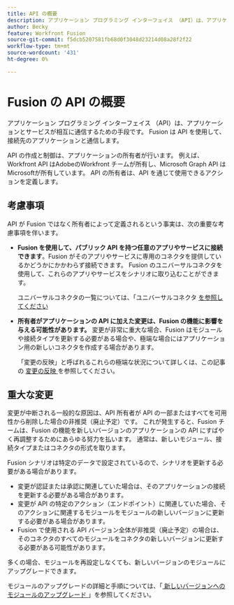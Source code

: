```yaml
---
title: API の概要
description: アプリケーション プログラミング インターフェイス （API）は、アプリケーションとサービスが相互に通信するための手段です。 Fusion は API を使用して、接続先のアプリケーションと通信します。 各アプリケーションには個別の API があります。
author: Becky
feature: Workfront Fusion
source-git-commit: f5dcb5207581fb68d0f3048d23214d08a28f2f22
workflow-type: tm+mt
source-wordcount: '431'
ht-degree: 0%

---
```


# Fusion の API の概要

<!--Add me to TOCs-->

アプリケーション プログラミング インターフェイス （API）は、アプリケーションとサービスが相互に通信するための手段です。 Fusion は API を使用して、接続先のアプリケーションと通信します。

API の作成と制御は、アプリケーションの所有者が行います。 例えば、Workfront API はAdobeのWorkfront チームが所有し、Microsoft Graph API はMicrosoftが所有しています。 API の所有者は、API を通じて使用できるアクションを定義します。

## 考慮事項

API が Fusion ではなく所有者によって定義されるという事実は、次の重要な考慮事項を伴います。

* **Fusion を使用して、パブリック API を持つ任意のアプリやサービスに接続できます**。Fusion がそのアプリやサービスに専用のコネクタを提供しているかどうかにかかわらず接続できます。 Fusion のユニバーサルコネクタを使用して、これらのアプリやサービスをシナリオに取り込むことができます。

  ユニバーサルコネクタの一覧については、「ユニバーサルコネクタ [ を参照してください ](/help/workfront-fusion/references/apps-and-modules/apps-and-modules-toc.md#universal-connectors)

* **所有者がアプリケーションの API に加えた変更は、Fusion の機能に影響を与える可能性があります。** 変更が非常に重大な場合、Fusion はモジュールや接続タイプを更新する必要がある場合や、極端な場合にはアプリケーション用の新しいコネクタを作成する場合があります。

  「変更の反映」と呼ばれるこれらの極端な状況について詳しくは、この記事の [ 変更の反映 ](#breaking-changes) を参照してください。


## 重大な変更

変更が中断される一般的な原因は、API 所有者が API の一部またはすべてを可用性から削除した場合の非推奨（廃止予定）です。 これが発生すると、Fusion チームは、Fusion の機能を新しいバージョンのアプリケーションの API にすばやく再調整するためにあらゆる努力を払います。 通常は、新しいモジュール、接続タイプまたはコネクタの形式を取ります。

Fusion シナリオは特定のデータで設定されているので、シナリオを更新する必要がある場合があります。

* 変更が認証または承認に関連していた場合は、そのアプリケーションの接続を更新する必要がある場合があります。
* 変更が API の特定のアクション（エンドポイント）に関連していた場合、そのアクションに関連するモジュールをモジュールの新しいバージョンに更新する必要がある場合があります。
* Fusion で使用される API バージョン全体が非推奨（廃止予定）の場合は、そのコネクタのすべてのモジュールをコネクタの新しいバージョンに更新する必要がある可能性があります。

多くの場合、モジュールを再設定しなくても、新しいバージョンのモジュールにアップグレードできます。

モジュールのアップグレードの詳細と手順については、「[ 新しいバージョンへのモジュールのアップグレード ](/help/workfront-fusion/manage-scenarios/update-module-to-new-version.md)」を参照してください。
